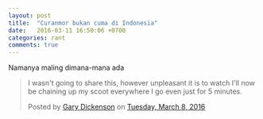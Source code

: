 ```yaml
---
layout: post
title:  "Curanmor bukan cuma di Indonesia"
date:   2016-03-11 16:50:06 +0700
categories: rant
comments: true
---
```


Namanya maling dimana-mana ada
<div id="fb-root"></div><script>(function(d, s, id) {  var js, fjs = d.getElementsByTagName(s)[0];  if (d.getElementById(id)) return;  js = d.createElement(s); js.id = id;  js.src = "//connect.facebook.net/en_US/sdk.js#xfbml=1&version=v2.3";  fjs.parentNode.insertBefore(js, fjs);}(document, 'script', 'facebook-jssdk'));</script><div class="fb-post" data-href="https://www.facebook.com/gary.dickenson.5/posts/10207448412081504" data-width="500"><div class="fb-xfbml-parse-ignore"><blockquote cite="https://www.facebook.com/gary.dickenson.5/posts/10207448412081504"><p>I wasn&#039;t going to share this, however unpleasant it is to watch I&#039;ll now be chaining up my scoot everywhere I go even just for 5 minutes.</p>Posted by <a href="#" role="button">Gary Dickenson</a> on&nbsp;<a href="https://www.facebook.com/gary.dickenson.5/posts/10207448412081504">Tuesday, March 8, 2016</a></blockquote></div></div>


